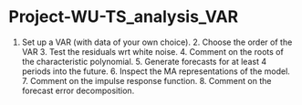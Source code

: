 # Project-WU-TS_analysis_VAR
1. Set up a VAR (with data of your own choice). 2. Choose the order of the VAR  3. Test the residuals wrt white noise. 4. Comment on the roots of the characteristic polynomial. 5. Generate forecasts for at least 4 periods into the future. 6. Inspect the MA representations of the model. 7. Comment on the impulse response function. 8. Comment on the forecast error decomposition.
